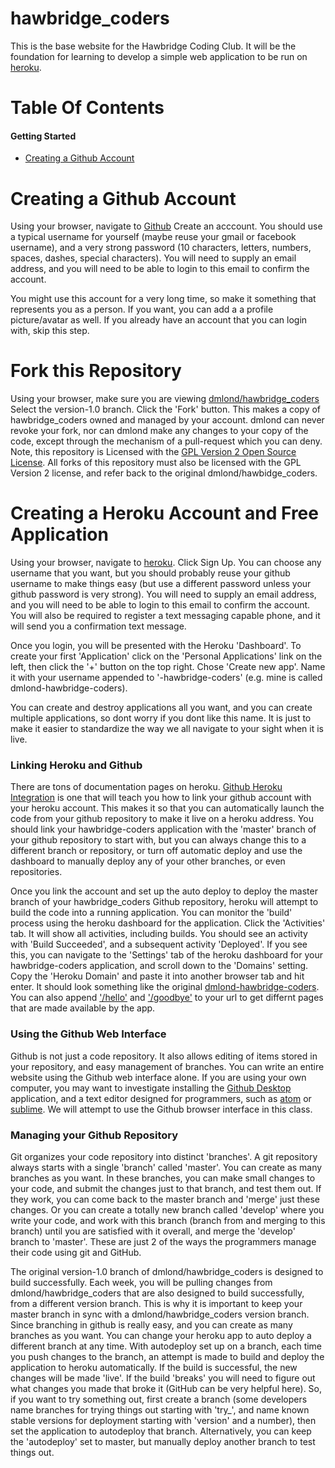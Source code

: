 # hawbridge_coders

This is the base website for the Hawbridge Coding Club.  It will be the foundation for learning to develop a simple web application to be run on [heroku](https://www.heroku.com/home).

Table Of Contents
=================

#### Getting Started
* [Creating a Github Account](#creating-a-github-account)

Creating a Github Account
=========================
Using your browser, navigate to [Github](https://github.com)
Create an acccount. You should use a typical username for yourself (maybe reuse your gmail or facebook username), and a very strong password (10 characters, letters, numbers, spaces, dashes, special characters). You will need to supply an email address, and you will need to be able to login to this email to confirm the account.

You might use this account for a very long time, so make it something that represents you as a person. If you want, you can add a a profile picture/avatar as well. If you already have an account that you can login with, skip this step.

Fork this Repository
====================

Using your browser, make sure you are viewing [dmlond/hawbridge_coders](https://github.com/dmlond/hawbridge_coders)
Select the version-1.0 branch.  Click the 'Fork' button. This makes a copy of hawbridge_coders owned and managed by your account. dmlond can never revoke your fork, nor can dmlond make any changes to your copy of the code, except through the mechanism of a pull-request which you can deny.  Note, this repository is Licensed with the [GPL Version 2 Open Source License](https://opensource.org/licenses/gpl-2.0.php).  All forks of this repository must also be licensed with the GPL Version 2 license, and refer back to the original dmlond/hawbidge_coders.

Creating a Heroku Account and Free Application
==============================================

Using your browser, navigate to [heroku](https://id.heroku.com/login). Click Sign Up.  You can choose any username that you want, but you should probably reuse your github username to make things easy (but use a different password unless your github password is very strong).  You will need to supply an email address, and you will need to be able to login to this email to confirm the account. You will also be required to register a text messaging capable phone, and it will send you a confirmation text message.

Once you login, you will be presented with the Heroku 'Dashboard'. To create your first 'Application' click on the 'Personal Applications' link on the left, then click the '+' button on the top right. Chose 'Create new app'. Name it with your username appended to '-hawbridge-coders' (e.g. mine is called dmlond-hawbridge-coders).

You can create and destroy applications all you want, and you can create multiple applications, so dont worry if you dont like this name. It is just to make it easier to standardize the way we all navigate to your sight when it is live.

### Linking Heroku and Github

There are tons of documentation pages on heroku.  [Github Heroku Integration](https://devcenter.heroku.com/articles/github-integration) is one that will teach you how to link your github account with your heroku account.  This makes it so that you can automatically launch the code from your github repository to make it live on a heroku address.  You should link your hawbridge-coders application with the 'master' branch of your github repository to start with, but you can always change this to a different branch or repository, or turn off automatic deploy and use the dashboard to manually deploy any of your other branches, or even repositories.

Once you link the account and set up the auto deploy to deploy the master branch of your hawbridge_coders Github repository, heroku will attempt to build the code into a running application.  You can monitor the 'build' process using the heroku dashboard for the application.  Click the 'Activities' tab.  It will show all activities, including builds.  You should see an activity with 'Build Succeeded', and a subsequent activity 'Deployed'.  If you see this, you can navigate to the 'Settings' tab of the heroku dashboard for your hawbridge-coders application, and scroll down to the 'Domains' setting. Copy the 'Heroku Domain' and paste it into another browser tab and hit enter. It should look something like the original [dmlond-hawbridge-coders](http://dmlond-hawbridge-coders.herokuapp.com).  You can also append ['/hello'](http://dmlond-hawbridge-coders.herokuapp.com/hello) and ['/goodbye'](http://dmlond-hawbridge-coders.herokuapp.com/goodbye) to your url to get differnt pages that are made available by the app.

### Using the Github Web Interface

Github is not just a code repository. It also allows editing of items stored in your repository, and easy management of branches. You can write an entire website using the Github web interface alone.  If you are using your own computer, you may want to investigate installing the [Github Desktop](https://desktop.github.com/) application, and a text editor designed for programmers, such as [atom](https://atom.io) or [sublime](http://www.sublimetext.com/). We will attempt to use the Github browser interface in this class.

### Managing your Github Repository

Git organizes your code repository into distinct 'branches'. A git repository always starts with a single 'branch' called 'master'. You can create as many branches as you want. In these branches, you can make small changes to your code, and submit the changes just to that branch, and test them out. If they work, you can come back to the master branch and 'merge' just these changes.  Or you can create a totally new branch called 'develop' where you write your code, and work with this branch (branch from and merging to this branch) until you are satisfied with it overall, and merge the 'develop' branch to 'master'. These are just 2 of the ways the programmers manage their code using git and GitHub.

The original version-1.0 branch of dmlond/hawbridge_coders is designed to build successfully. Each week, you will be pulling changes from dmlond/hawbridge_coders that are also designed to build successfully, from a different version branch. This is why it is important to keep your master branch in sync with a dmlond/hawbridge_coders version branch. Since branching in github is really easy, and you can create as many branches as you want. You can change your heroku app to auto deploy a different branch at any time. With autodeploy set up on a branch, each time you push changes to the branch, an attempt is made to build and deploy the application to heroku automatically.  If the build is successful, the new changes will be made 'live'.  If the build 'breaks' you will need to figure out what changes you made that broke it (GitHub can be very helpful here). So, if you want to try something out, first create a branch (some developers name branches for trying things out starting with 'try_', and name known stable versions for deployment starting with 'version' and a number), then set the application to autodeploy that branch. Alternatively, you can keep the 'autodeploy' set to master, but manually deploy another branch to test things out.
